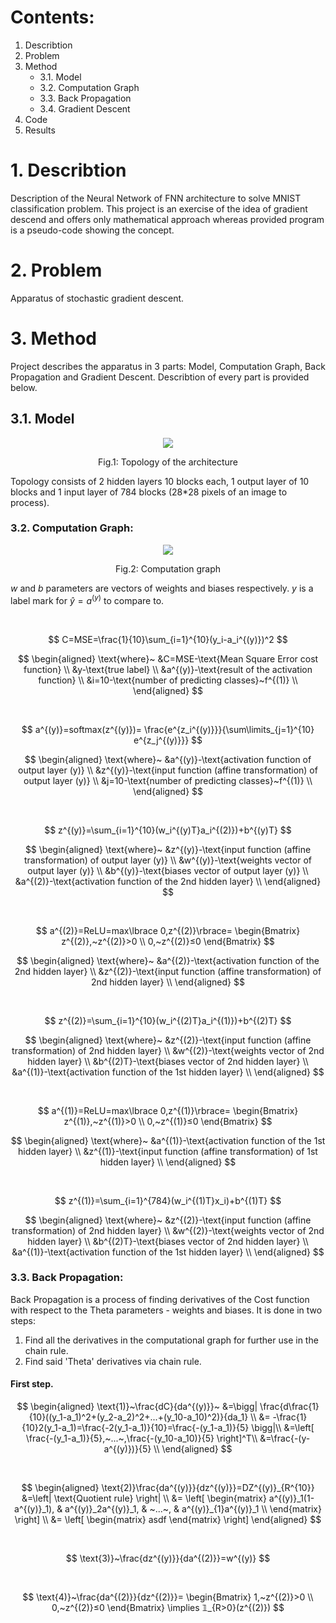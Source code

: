 # Contents:
1. Describtion
2. Problem
3. Method
    * 3.1. Model
    * 3.2. Computation Graph
    * 3.3. Back Propagation
    * 3.4. Gradient Descent
4. Code
5. Results

# 1. Describtion
Description of the Neural Network of FNN architecture to solve MNIST classification problem. This project is an exercise of the idea of gradient descend and offers only mathematical approach whereas provided program is a pseudo-code showing the concept.

# 2. Problem
Apparatus of stochastic gradient descent.

# 3. Method
Project describes the apparatus in 3 parts: Model, Computation Graph, Back Propagation and Gradient Descent. Describtion of every part is provided below.

## 3.1. Model
<p align="center">
  <img src="https://github.com/AKAD0/FNN_MNIST/blob/master/Fig1.png">
</p>

$$
\text{Fig.1: Topology of the architecture}
$$

Topology consists of 2 hidden layers 10 blocks each, 1 output layer of 10 blocks and 1 input layer of 784 blocks (28*28 pixels of an image to process).

### 3.2. Computation Graph:
<p align="center">
  <img src="https://github.com/AKAD0/FNN_MNIST/blob/master/Fig2_v2.png">
</p>

$$
\text{Fig.2: Computation graph}
$$

$w$ and $b$ parameters are vectors of weights and biases respectively. $y$ is a label mark for $\hat{y}=a^{(y)}$ to compare to.

‎<br>

$$
C=MSE=\frac{1}{10}\sum_{i=1}^{10}(y_i-a_i^{(y)})^2
$$

$$
\begin{aligned}
\text{where}~
&C=MSE-\text{Mean Square Error cost function} \\
&y-\text{true label} \\
&a^{(y)}-\text{result of the activation function} \\
&i=10-\text{number of predicting classes}~f^{(1)} \\
\end{aligned}
$$

‎<br>

$$
a^{(y)}=softmax(z^{(y)})= \frac{e^{z_i^{(y)}}}{\sum\limits_{j=1}^{10} e^{z_j^{(y)}}}
$$

$$
\begin{aligned}
\text{where}~
&a^{(y)}-\text{activation function of output layer (y)} \\
&z^{(y)}-\text{input function (affine transformation) of output layer (y)} \\
&j=10-\text{number of predicting classes}~f^{(1)} \\
\end{aligned}
$$

‎<br>

$$
z^{(y)}=\sum_{i=1}^{10}(w_i^{(y)T}a_i^{(2)})+b^{(y)T}
$$

$$
\begin{aligned}
\text{where}~
&z^{(y)}-\text{input function (affine transformation) of output layer (y)} \\
&w^{(y)}-\text{weights vector of output layer (y)} \\
&b^{(y)}-\text{biases vector of output layer (y)} \\
&a^{(2)}-\text{activation function of the 2nd hidden layer} \\
\end{aligned}
$$

‎<br>

$$
a^{(2)}=ReLU=max\lbrace 0,z^{(2)}\rbrace=
\begin{Bmatrix}
  z^{(2)},~z^{(2)}>0 \\
  0,~z^{(2)}≤0
\end{Bmatrix}
$$

$$
\begin{aligned}
\text{where}~
&a^{(2)}-\text{activation function of the 2nd hidden layer} \\
&z^{(2)}-\text{input function (affine transformation) of 2nd hidden layer} \\
\end{aligned}
$$

‎<br>

$$
z^{(2)}=\sum_{i=1}^{10}(w_i^{(2)T}a_i^{(1)})+b^{(2)T}
$$

$$
\begin{aligned}
\text{where}~
&z^{(2)}-\text{input function (affine transformation) of 2nd hidden layer} \\
&w^{(2)}-\text{weights vector of 2nd hidden layer} \\
&b^{(2)T}-\text{biases vector of 2nd hidden layer} \\
&a^{(1)}-\text{activation function of the 1st hidden layer} \\
\end{aligned}
$$

‎<br>

$$
a^{(1)}=ReLU=max\lbrace 0,z^{(1)}\rbrace=
\begin{Bmatrix}
  z^{(1)},~z^{(1)}>0 \\
  0,~z^{(1)}≤0
\end{Bmatrix}
$$

$$
\begin{aligned}
\text{where}~
&a^{(1)}-\text{activation function of the 1st hidden layer} \\
&z^{(1)}-\text{input function (affine transformation) of 1st hidden layer} \\
\end{aligned}
$$

‎<br>

$$
z^{(1)}=\sum_{i=1}^{784}(w_i^{(1)T}x_i)+b^{(1)T}
$$

$$
\begin{aligned}
\text{where}~
&z^{(2)}-\text{input function (affine transformation) of 2nd hidden layer} \\
&w^{(2)}-\text{weights vector of 2nd hidden layer} \\
&b^{(2)T}-\text{biases vector of 2nd hidden layer} \\
&a^{(1)}-\text{activation function of the 1st hidden layer} \\
\end{aligned}
$$

### 3.3. Back Propagation:
Back Propagation is a process of finding derivatives of the Cost function with respect to the Theta parameters - weights and biases.
It is done in two steps:
1) Find all the derivatives in the computational graph for further use in the chain rule.
2) Find said 'Theta' derivatives via chain rule.

#### First step.
$$
\begin{aligned}
\text{1)}~\frac{dC}{da^{(y)}}~
&=\bigg| \frac{d\frac{1}{10}((y_1-a_1)^2+(y_2-a_2)^2+...+(y_10-a_10)^2)}{da_1} \\
&= -\frac{1}{10}2(y_1-a_1)=\frac{-2(y_1-a_1)}{10}=\frac{-(y_1-a_1)}{5} \bigg|\\
&=\left[ \frac{-(y_1-a_1)}{5},~...~,\frac{-(y_10-a_10)}{5} \right]^T\\
&=\frac{-(y-a^{(y)})}{5} \\
\end{aligned}
$$

‎<br>

$$
\begin{aligned}
\text{2)}\frac{da^{(y)}}{dz^{(y)}}=DZ^{(y)}_{R^{10}}
&=\left| \text{Quotient rule} \right| \\
&=
\left[ 
\begin{matrix} 
a^{(y)}_1(1-a^{(y)}_1), & a^{(y)}_2a^{(y)}_1,     & ~...~,  & a^{(y)}_{1}a^{(y)}_1 \\
\end{matrix}
\right] \\
&=
\left[
\begin{matrix} 
asdf
\end{matrix}
\right] 
\end{aligned}
$$

‎<br>

$$
\text{3)}~\frac{dz^{(y)}}{da^{(2)}}=w^{(y)}
$$

‎<br>

$$
\text{4)}~\frac{da^{(2)}}{dz^{(2)}}= 
\begin{Bmatrix}
  1,~z^{(2)}>0 \\
  0,~z^{(2)}≤0
\end{Bmatrix}
\implies
𝟙_{R>0}(z^{(2)})
$$